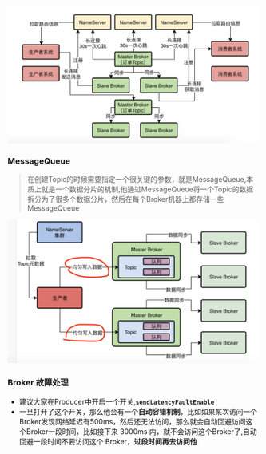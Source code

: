 ![整体部署架构](imgs/整体部署架构.png)

### MessageQueue

> 在创建Topic的时候需要指定一个很关键的参数，就是MessageQueue,本质上就是一个数据分片的机制,他通过MessageQueue将一个Topic的数据拆分为了很多个数据分片，然后在每个Broker机器上都存储一些MessageQueue

![rmq-sender](imgs/rmq-sender.png)

 ### Broker 故障处理

- 建议大家在Producer中开启一个开关,**`sendLatencyFaultEnable`**
- 一旦打开了这个开关，那么他会有一个**自动容错机制**，比如如果某次访问一个Broker发现网络延迟有500ms，然后还无法访问，那么就会自动回避访问这个Broker一段时间，比如接下来 3000ms 内，就不会访问这个Broker了,自动回避一段时间不要访问这个 Broker，**过段时间再去访问他**

